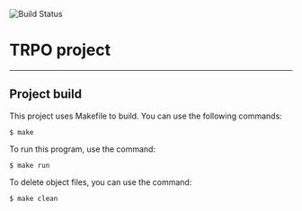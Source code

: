 ![Build Status](https://travis-ci.org/Sheshesi/Hangman.svg?branch=master)

# TRPO project

---

## **Project build**

This project uses Makefile to build. 
You can use the following commands: 

`$ make`

To run this program, use the command:

`$ make run`

To delete object files, you can use the command:

`$ make clean`
